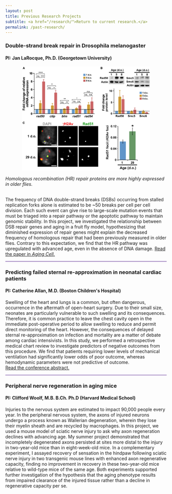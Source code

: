 ```yaml
---
layout: post
title: Previous Research Projects
subtitle: <a href="/research/">Return to current research.</a>
permalink: /past-research/
---
```


<h3> Double-strand break repair in Drosophila melanogaster </h3>
<h4> PI: Jan LaRocque, Ph.D. (Georgetown University) </h4>

<p style="text-align:center;"><img src="/images/Aging-Cell-Figure3.jpg" width="400"></p>
<i>Homologous recombination (HR) repair proteins are more highly expressed in older flies.</i>

<br>
<br>

The frequency of DNA double-strand breaks (DSBs) occurring from stalled replication forks alone is estimated to be ~50 breaks
per cell per cell division. Each such event can give rise to large-scale mutation events that must be triaged into a repair pathway
or the apoptotic pathway to maintain genomic stability. In this project, we investigated the relationship between DSB repair genes and
aging in a fruit fly model, hypothesizing that diminished expression of repair genes might explain the decreased frequency of homologous
repair that had been previously measured in older flies. Contrary to this expectation, we find that the HR pathway was upregulated with
advanced age, even in the absence of DNA damage. 
<a href="https://doi.org/10.1111/acel.12556" target="_blank" rel="noopener noreferrer">
  Read the paper in <i>Aging Cell</i>. <i class='fa fa-link fa-lg'></i></a>

<hr style="height:1px; border:none; color:#4A1486; background-color:#4A1486;">
<h3> Predicting failed sternal re-approximation in neonatal cardiac patients </h3>
<h4> PI: Catherine Allan, M.D. (Boston Children's Hospital) </h4>

Swelling of the heart and lungs is a common, but often dangerous, occurrence in the aftermath of open-heart surgery. Due to their
 small size, neonates are particularly vulnerable to such swelling and its consequences. Therefore, it is common practice to 
 leave the chest cavity open in the immediate post-operative period to allow swelling to reduce and permit direct monitoring of 
 the heart. However, the consequences of delayed sternal re-approximation on infection and mortality are a matter of debate among 
 cardiac intensivists. In this study, we performed a retrospective medical chart review to investigate predictors of negative outcomes 
 from this procedure. We find that patients requiring lower levels of mechanical ventilation had significantly lower odds of poor outcome,
 whereas hemodynamic parameters were not predictive of outcome.
<br>
<a href="https://www.ahajournals.org/doi/abs/10.1161/circ.130.suppl_2.19663" target="_blank" rel="noopener noreferrer">
  Read the conference abstract. <i class='fa fa-link fa-lg'></i></a>

<hr style="height:1px; border:none; color:#4A1486; background-color:#4A1486;">
<h3> Peripheral nerve regeneration in aging mice </h3>
<h4> PI: Clifford Woolf, M.B. B.Ch. Ph.D (Harvard Medical School) </h4>

Injuries to the nervous system are estimated to impact 90,000 people every year. In the peripheral nervous system, the axons of injured 
neurons undergo a process known as Wallerian degeneration, wherein they lose their myelin sheath and are recycled by macrophages. In this 
project, we used a mouse model of sciatic nerve injury to ask why axon regeneration declines with advancing age. My summer project 
demonstrated that incompletely degenerated axons persisted at sites more distal to the injury in two-year-old mice than in eight-week-old 
mice. In a complementary experiment, I assayed recovery of sensation in the hindpaw following sciatic nerve injury in two transgenic mouse
lines with enhanced axon regenerative capacity, finding no improvement in recovery in these two-year-old mice relative to wild-type mice of
the same age. Both experiments supported further investigation of the hypothesis that the aging phenotype results from impaired clearance 
of the injured tissue rather than a decline in regenerative capacity per se.
